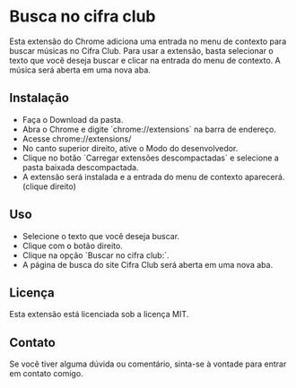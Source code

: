 
<h1>Busca no cifra club</h1>

<p>Esta extensão do Chrome adiciona uma entrada no menu de contexto para buscar músicas no Cifra Club. Para usar a extensão, basta selecionar o texto que você deseja buscar e clicar na entrada do menu de contexto. A música será aberta em uma nova aba.</p>

<h2>Instalação</h2>

<ul>
  <li>Faça o Download da pasta.</li>
  <li>Abra o Chrome e digite `chrome://extensions` na barra de endereço.</li>
  <li>Acesse chrome://extensions/</li>
  <li>No canto superior direito, ative o Modo do desenvolvedor.</li>
  <li>Clique no botão `Carregar extensões descompactadas` e selecione a pasta baixada descompactada.</li>
  <li>A extensão será instalada e a entrada do menu de contexto aparecerá. (clique direito)</li>
</ul>

<h2>Uso</h2>

<ul>
  <li>Selecione o texto que você deseja buscar.</li>
  <li>Clique com o botão direito.</li>
  <li>Clique na opção `Buscar no cifra club:`.</li>
  <li>A página de busca do site Cifra Club será aberta em uma nova aba.</li>
</ul>

<h2>Licença</h2>

<p>Esta extensão está licenciada sob a licença MIT.</p>

<h2>Contato</h2>

<p>Se você tiver alguma dúvida ou comentário, sinta-se à vontade para entrar em contato comigo.</p>

</body>
